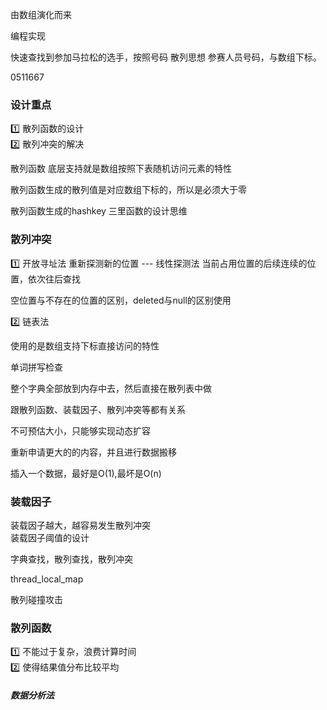 由数组演化而来

编程实现

快速查找到参加马拉松的选手，按照号码 
散列思想 
参赛人员号码，与数组下标。

0511667  
### 设计重点
1️⃣ 散列函数的设计  
2️⃣ 散列冲突的解决  

散列函数 底层支持就是数组按照下表随机访问元素的特性  

散列函数生成的散列值是对应数组下标的，所以是必须大于零 


散列函数生成的hashkey
三里函数的设计思维
### 散列冲突

1️⃣ 开放寻址法
重新探测新的位置
--- 线性探测法
当前占用位置的后续连续的位置，依次往后查找

空位置与不存在的位置的区别，deleted与null的区别使用  

2️⃣ 链表法

使用的是数组支持下标直接访问的特性

单词拼写检查

整个字典全部放到内存中去，然后直接在散列表中做


跟散列函数、装载因子、散列冲突等都有关系

不可预估大小，只能够实现动态扩容

重新申请更大的的内容，并且进行数据搬移

插入一个数据，最好是O(1),最坏是O(n)

### 装载因子  
装载因子越大，越容易发生散列冲突  
装载因子阈值的设计  

字典查找，散列查找，散列冲突  



thread_local_map

散列碰撞攻击 


### 散列函数
1️⃣ 不能过于复杂，浪费计算时间  
2️⃣ 使得结果值分布比较平均  

##### 数据分析法  

##### 



